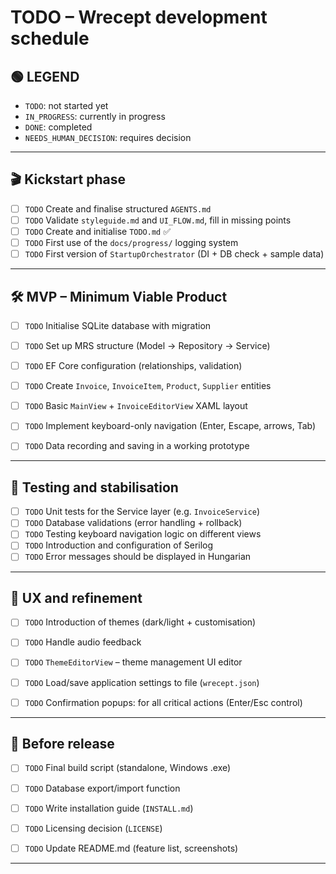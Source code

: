 # TODO – Wrecept development schedule

## 🟢 LEGEND
- `TODO`: not started yet
- `IN_PROGRESS`: currently in progress
- `DONE`: completed
- `NEEDS_HUMAN_DECISION`: requires decision

---

## 🎬 Kickstart phase

- [ ] `TODO` Create and finalise structured `AGENTS.md`
- [ ] `TODO` Validate `styleguide.md` and `UI_FLOW.md`, fill in missing points
- [ ] `TODO` Create and initialise `TODO.md` ✅
- [ ] `TODO` First use of the `docs/progress/` logging system 
- [ ] `TODO` First version of `StartupOrchestrator` (DI + DB check + sample data)

---

## 🛠 MVP – Minimum Viable Product

- [ ] `TODO` Initialise SQLite database with migration
- [ ] `TODO` Set up MRS structure (Model → Repository → Service) 
- [ ] `TODO` EF Core configuration (relationships, validation)
 
- [ ] `TODO` Create `Invoice`, `InvoiceItem`, `Product`, `Supplier` entities
- [ ] `TODO` Basic `MainView` + `InvoiceEditorView` XAML layout 
- [ ] `TODO` Implement keyboard-only navigation (Enter, Escape, arrows, Tab)
 
- [ ] `TODO` Data recording and saving in a working prototype

---

## 🧪 Testing and stabilisation

- [ ] `TODO` Unit tests for the Service layer (e.g. `InvoiceService`)
- [ ] `TODO` Database validations (error handling + rollback)
- [ ] `TODO` Testing keyboard navigation logic on different views
- [ ] `TODO` Introduction and configuration of Serilog 
- [ ] `TODO` Error messages should be displayed in Hungarian

---

## 🎨 UX and refinement

- [ ] `TODO` Introduction of themes (dark/light + customisation) 
- [ ] `TODO` Handle audio feedback 
- [ ] `TODO` `ThemeEditorView` – theme management UI editor
- [ ] `TODO` Load/save application settings to file (`wrecept.json`)
 
- [ ] `TODO` Confirmation popups: for all critical actions (Enter/Esc control)

---

## 🚀 Before release

- [ ] `TODO` Final build script (standalone, Windows .exe)
- [ ] `TODO` Database export/import function
- [ ] `TODO` Write installation guide (`INSTALL.md`) 
- [ ] `TODO` Licensing decision (`LICENSE`)
 
- [ ] `TODO` Update README.md (feature list, screenshots)

---

